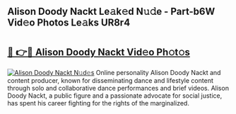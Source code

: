 ## Alison Doody Nackt Le𝚊k𝚎d N𝚞𝚍e - Part-b6W Vid𝚎o Photos Le𝚊ks UR8r4

# <h2><a href="http://fb3calb.evod.top/?m=Alison+Doody+Nackt">🔗 👉🔴 Alison Doody Nackt Vid𝚎o Ph𝚘t𝚘s</a></h2>

[![Alison Doody Nackt N𝚞d𝚎s](https://i.imgur.com/8V9OHl7.gif)](http://fb3calb.evod.top/?m=Alison+Doody+Nackt)
Online personality Alison Doody Nackt and content producer, known for disseminating dance and lifestyle content through solo and collaborative dance performances and brief videos. Alison Doody Nackt, a public figure and a passionate advocate for social justice, has spent his career fighting for the rights of the marginalized. 
